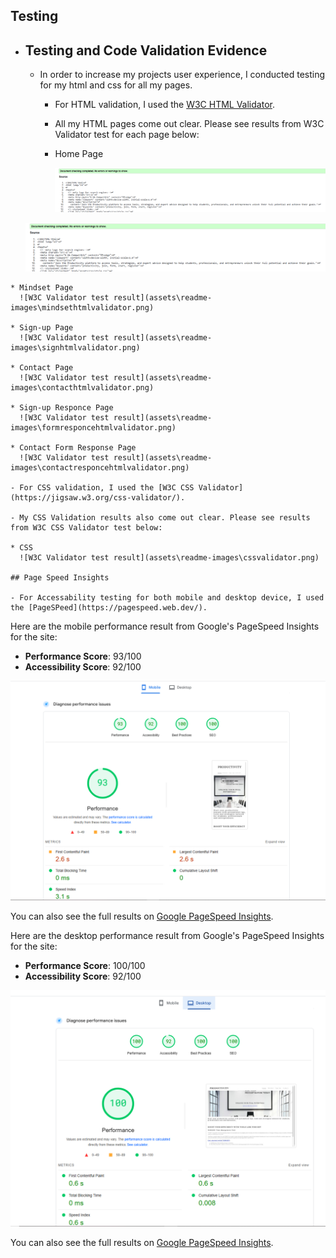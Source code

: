 ## Testing

- ## Testing and Code Validation Evidence

  - In order to increase my projects user experience, I conducted testing for my html and css for all my pages.

    - For HTML validation, I used the [W3C HTML Validator](https://validator.w3.org/).

    - All my HTML pages come out clear. Please see results from W3C Validator test for each page below:

    * Home Page

      ![W3C Validator test result](assets\readme-images\indexhtmlvalidator.png)

      <div align="center">
  <img src="assets/readme-images/indexhtmlvalidator.png" style="background-color: black" alt="Horizon Photo">
</div>


    * Mindset Page
      ![W3C Validator test result](assets\readme-images\mindsethtmlvalidator.png)

    * Sign-up Page
      ![W3C Validator test result](assets\readme-images\signhtmlvalidator.png)

    * Contact Page
      ![W3C Validator test result](assets\readme-images\contacthtmlvalidator.png)

    * Sign-up Responce Page
      ![W3C Validator test result](assets\readme-images\formresponcehtmlvalidator.png)

    * Contact Form Response Page
      ![W3C Validator test result](assets\readme-images\contactresponcehtmlvalidator.png)

    - For CSS validation, I used the [W3C CSS Validator](https://jigsaw.w3.org/css-validator/).

    - My CSS Validation results also come out clear. Please see results from W3C CSS Validator test below:

    * CSS
      ![W3C Validator test result](assets\readme-images\cssvalidator.png)

    ## Page Speed Insights

    - For Accessability testing for both mobile and desktop device, I used the [PageSPeed](https://pagespeed.web.dev/).
   

Here are the mobile performance result from Google's PageSpeed Insights for the site:

- **Performance Score**: 93/100
- **Accessibility Score**: 92/100

![Page Speed Result](assets\readme-images\performanceindexmobile.png)

You can also see the full results on [Google PageSpeed Insights](https://pagespeed.web.dev/analysis/https-maryangelle-github-io-Productivity/n8cuijivsc?form_factor=mobile).

Here are the desktop performance result from Google's PageSpeed Insights for the site:

- **Performance Score**: 100/100
- **Accessibility Score**: 92/100

![Page Speed Result](assets\readme-images\desktopperformance.png)

You can also see the full results on [Google PageSpeed Insights](https://pagespeed.web.dev/analysis/https-maryangelle-github-io-Productivity/n8cuijivsc?form_factor=desktop).
